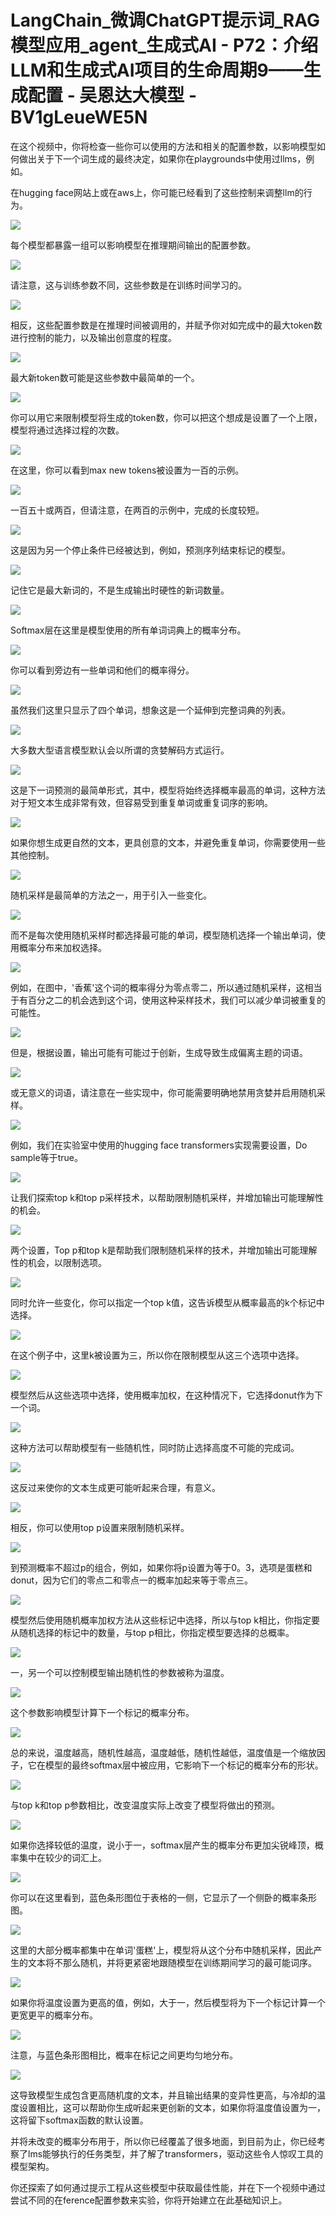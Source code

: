 # LangChain_微调ChatGPT提示词_RAG模型应用_agent_生成式AI - P72：介绍LLM和生成式AI项目的生命周期9——生成配置 - 吴恩达大模型 - BV1gLeueWE5N

在这个视频中，你将检查一些你可以使用的方法和相关的配置参数，以影响模型如何做出关于下一个词生成的最终决定，如果你在playgrounds中使用过llms，例如。

在hugging face网站上或在aws上，你可能已经看到了这些控制来调整llm的行为。

![](img/4b685687d991aff8f71e4d03ab52022f_1.png)

每个模型都暴露一组可以影响模型在推理期间输出的配置参数。

![](img/4b685687d991aff8f71e4d03ab52022f_3.png)

请注意，这与训练参数不同，这些参数是在训练时间学习的。

![](img/4b685687d991aff8f71e4d03ab52022f_5.png)

相反，这些配置参数是在推理时间被调用的，并赋予你对如完成中的最大token数进行控制的能力，以及输出创意度的程度。



![](img/4b685687d991aff8f71e4d03ab52022f_7.png)

最大新token数可能是这些参数中最简单的一个。

![](img/4b685687d991aff8f71e4d03ab52022f_9.png)

你可以用它来限制模型将生成的token数，你可以把这个想成是设置了一个上限，模型将通过选择过程的次数。



![](img/4b685687d991aff8f71e4d03ab52022f_11.png)

在这里，你可以看到max new tokens被设置为一百的示例。

![](img/4b685687d991aff8f71e4d03ab52022f_13.png)

一百五十或两百，但请注意，在两百的示例中，完成的长度较短。

![](img/4b685687d991aff8f71e4d03ab52022f_15.png)

这是因为另一个停止条件已经被达到，例如，预测序列结束标记的模型。

![](img/4b685687d991aff8f71e4d03ab52022f_17.png)

记住它是最大新词的，不是生成输出时硬性的新词数量。

![](img/4b685687d991aff8f71e4d03ab52022f_19.png)

Softmax层在这里是模型使用的所有单词词典上的概率分布。

![](img/4b685687d991aff8f71e4d03ab52022f_21.png)

你可以看到旁边有一些单词和他们的概率得分。

![](img/4b685687d991aff8f71e4d03ab52022f_23.png)

虽然我们这里只显示了四个单词，想象这是一个延伸到完整词典的列表。

![](img/4b685687d991aff8f71e4d03ab52022f_25.png)

大多数大型语言模型默认会以所谓的贪婪解码方式运行。

![](img/4b685687d991aff8f71e4d03ab52022f_27.png)

这是下一词预测的最简单形式，其中，模型将始终选择概率最高的单词，这种方法对于短文本生成非常有效，但容易受到重复单词或重复词序的影响。



![](img/4b685687d991aff8f71e4d03ab52022f_29.png)

如果你想生成更自然的文本，更具创意的文本，并避免重复单词，你需要使用一些其他控制。

![](img/4b685687d991aff8f71e4d03ab52022f_31.png)

随机采样是最简单的方法之一，用于引入一些变化。

![](img/4b685687d991aff8f71e4d03ab52022f_33.png)

而不是每次使用随机采样时都选择最可能的单词，模型随机选择一个输出单词，使用概率分布来加权选择。

![](img/4b685687d991aff8f71e4d03ab52022f_35.png)

例如，在图中，'香蕉'这个词的概率得分为零点零二，所以通过随机采样，这相当于有百分之二的机会选到这个词，使用这种采样技术，我们可以减少单词被重复的可能性。



![](img/4b685687d991aff8f71e4d03ab52022f_37.png)

但是，根据设置，输出可能有可能过于创新，生成导致生成偏离主题的词语。

![](img/4b685687d991aff8f71e4d03ab52022f_39.png)

或无意义的词语，请注意在一些实现中，你可能需要明确地禁用贪婪并启用随机采样。

![](img/4b685687d991aff8f71e4d03ab52022f_41.png)

例如，我们在实验室中使用的hugging face transformers实现需要设置，Do sample等于true。



![](img/4b685687d991aff8f71e4d03ab52022f_43.png)

让我们探索top k和top p采样技术，以帮助限制随机采样，并增加输出可能理解性的机会。

![](img/4b685687d991aff8f71e4d03ab52022f_45.png)

两个设置，Top p和top k是帮助我们限制随机采样的技术，并增加输出可能理解性的机会，以限制选项。



![](img/4b685687d991aff8f71e4d03ab52022f_47.png)

同时允许一些变化，你可以指定一个top k值，这告诉模型从概率最高的k个标记中选择。

![](img/4b685687d991aff8f71e4d03ab52022f_49.png)

在这个例子中，这里k被设置为三，所以你在限制模型从这三个选项中选择。

![](img/4b685687d991aff8f71e4d03ab52022f_51.png)

模型然后从这些选项中选择，使用概率加权，在这种情况下，它选择donut作为下一个词。

![](img/4b685687d991aff8f71e4d03ab52022f_53.png)

这种方法可以帮助模型有一些随机性，同时防止选择高度不可能的完成词。

![](img/4b685687d991aff8f71e4d03ab52022f_55.png)

这反过来使你的文本生成更可能听起来合理，有意义。

![](img/4b685687d991aff8f71e4d03ab52022f_57.png)

相反，你可以使用top p设置来限制随机采样。

![](img/4b685687d991aff8f71e4d03ab52022f_59.png)

到预测概率不超过p的组合，例如，如果你将p设置为等于0。3，选项是蛋糕和donut，因为它们的零点二和零点一的概率加起来等于零点三。



![](img/4b685687d991aff8f71e4d03ab52022f_61.png)

模型然后使用随机概率加权方法从这些标记中选择，所以与top k相比，你指定要从随机选择的标记中的数量，与top p相比，你指定模型要选择的总概率。



![](img/4b685687d991aff8f71e4d03ab52022f_63.png)

一，另一个可以控制模型输出随机性的参数被称为温度。

![](img/4b685687d991aff8f71e4d03ab52022f_65.png)

这个参数影响模型计算下一个标记的概率分布。

![](img/4b685687d991aff8f71e4d03ab52022f_67.png)

总的来说，温度越高，随机性越高，温度越低，随机性越低，温度值是一个缩放因子，它在模型的最终softmax层中被应用，它影响下一个标记的概率分布的形状。



![](img/4b685687d991aff8f71e4d03ab52022f_69.png)

与top k和top p参数相比，改变温度实际上改变了模型将做出的预测。

![](img/4b685687d991aff8f71e4d03ab52022f_71.png)

如果你选择较低的温度，说小于一，softmax层产生的概率分布更加尖锐峰顶，概率集中在较少的词汇上。

![](img/4b685687d991aff8f71e4d03ab52022f_73.png)

你可以在这里看到，蓝色条形图位于表格的一侧，它显示了一个侧卧的概率条形图。

![](img/4b685687d991aff8f71e4d03ab52022f_75.png)

这里的大部分概率都集中在单词'蛋糕'上，模型将从这个分布中随机采样，因此产生的文本将不那么随机，并将更紧密地跟随模型在训练期间学习的最可能词序。



![](img/4b685687d991aff8f71e4d03ab52022f_77.png)

如果你将温度设置为更高的值，例如，大于一，然后模型将为下一个标记计算一个更宽更平的概率分布。

![](img/4b685687d991aff8f71e4d03ab52022f_79.png)

注意，与蓝色条形图相比，概率在标记之间更均匀地分布。

![](img/4b685687d991aff8f71e4d03ab52022f_81.png)

这导致模型生成包含更高随机度的文本，并且输出结果的变异性更高，与冷却的温度设置相比，这可以帮助你生成听起来更创新的文本，如果你将温度值设置为一，这将留下softmax函数的默认设置。

并将未改变的概率分布用于，所以你已经覆盖了很多地面，到目前为止，你已经考察了lms能够执行的任务类型，并了解了transformers，驱动这些令人惊叹工具的模型架构。

你还探索了如何通过提示工程从这些模型中获取最佳性能，并在下一个视频中通过尝试不同的在ference配置参数来实验，你将开始建立在此基础知识上。

